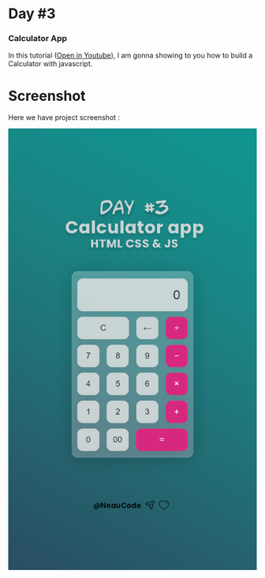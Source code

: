 
# Day #3

### Calculator App

In this tutorial ([Open in Youtube](https://youtu.be/3X8zsuZF1sg?si=7TzwSRDtfTvrtkTC)), I am gonna showing to you how to build a Calculator with javascript.

# Screenshot

Here we have project screenshot :

![screenshot](ScreenShot.png)
